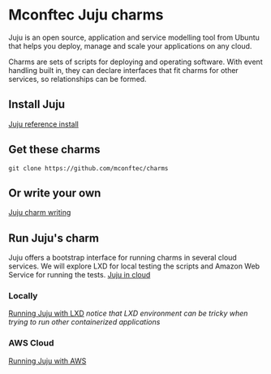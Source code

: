 # Mconftec Juju charms

Juju is an open source, application and service modelling tool from Ubuntu that
helps you deploy, manage and scale your applications on any cloud.

Charms are sets of scripts for deploying and operating software. With event
handling built in, they can declare interfaces that fit charms for other
services, so relationships can be formed.

## Install Juju

[Juju reference install](https://docs.jujucharms.com/2.3/en/reference-install)

## Get these charms

```shell
git clone https://github.com/mconftec/charms
```

## Or write your own

[Juju charm writing](https://docs.jujucharms.com/2.3/en/authors-charm-writing)

## Run Juju's charm

Juju offers a bootstrap interface for running charms in several cloud services.
We will explore LXD for local testing the scripts and Amazon Web Service
for running the tests.
[Juju in cloud](https://docs.jujucharms.com/2.3/en/clouds)

### Locally

[Running Juju with LXD](https://docs.jujucharms.com/2.3/en/clouds-LXD)
*notice that LXD environment can be tricky when trying to run other
containerized applications*

### AWS Cloud

[Running Juju with AWS](https://docs.jujucharms.com/2.3/en/help-aws)

